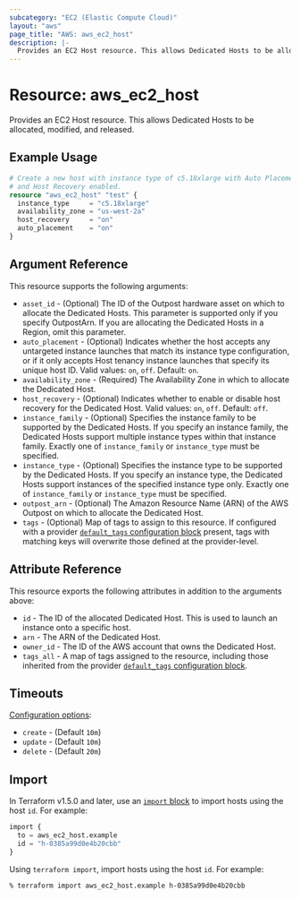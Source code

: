 ```yaml
---
subcategory: "EC2 (Elastic Compute Cloud)"
layout: "aws"
page_title: "AWS: aws_ec2_host"
description: |-
  Provides an EC2 Host resource. This allows Dedicated Hosts to be allocated, modified, and released.
---
```


# Resource: aws_ec2_host

Provides an EC2 Host resource. This allows Dedicated Hosts to be allocated, modified, and released.

## Example Usage

```terraform
# Create a new host with instance type of c5.18xlarge with Auto Placement
# and Host Recovery enabled.
resource "aws_ec2_host" "test" {
  instance_type     = "c5.18xlarge"
  availability_zone = "us-west-2a"
  host_recovery     = "on"
  auto_placement    = "on"
}
```

## Argument Reference

This resource supports the following arguments:

* `asset_id` - (Optional) The ID of the Outpost hardware asset on which to allocate the Dedicated Hosts. This parameter is supported only if you specify OutpostArn. If you are allocating the Dedicated Hosts in a Region, omit this parameter.
* `auto_placement` - (Optional) Indicates whether the host accepts any untargeted instance launches that match its instance type configuration, or if it only accepts Host tenancy instance launches that specify its unique host ID. Valid values: `on`, `off`. Default: `on`.
* `availability_zone` - (Required) The Availability Zone in which to allocate the Dedicated Host.
* `host_recovery` - (Optional) Indicates whether to enable or disable host recovery for the Dedicated Host. Valid values: `on`, `off`. Default: `off`.
* `instance_family` - (Optional) Specifies the instance family to be supported by the Dedicated Hosts. If you specify an instance family, the Dedicated Hosts support multiple instance types within that instance family. Exactly one of `instance_family` or `instance_type` must be specified.
* `instance_type` - (Optional) Specifies the instance type to be supported by the Dedicated Hosts. If you specify an instance type, the Dedicated Hosts support instances of the specified instance type only. Exactly one of `instance_family` or `instance_type` must be specified.
* `outpost_arn` - (Optional) The Amazon Resource Name (ARN) of the AWS Outpost on which to allocate the Dedicated Host.
* `tags` - (Optional) Map of tags to assign to this resource. If configured with a provider [`default_tags` configuration block](https://registry.terraform.io/providers/hashicorp/aws/latest/docs#default_tags-configuration-block) present, tags with matching keys will overwrite those defined at the provider-level.

## Attribute Reference

This resource exports the following attributes in addition to the arguments above:

* `id` - The ID of the allocated Dedicated Host. This is used to launch an instance onto a specific host.
* `arn` - The ARN of the Dedicated Host.
* `owner_id` - The ID of the AWS account that owns the Dedicated Host.
* `tags_all` - A map of tags assigned to the resource, including those inherited from the provider [`default_tags` configuration block](https://registry.terraform.io/providers/hashicorp/aws/latest/docs#default_tags-configuration-block).

## Timeouts

[Configuration options](https://developer.hashicorp.com/terraform/language/resources/syntax#operation-timeouts):

* `create` - (Default `10m`)
* `update` - (Default `10m`)
* `delete` - (Default `20m`)

## Import

In Terraform v1.5.0 and later, use an [`import` block](https://developer.hashicorp.com/terraform/language/import) to import hosts using the host `id`. For example:

```terraform
import {
  to = aws_ec2_host.example
  id = "h-0385a99d0e4b20cbb"
}
```

Using `terraform import`, import hosts using the host `id`. For example:

```console
% terraform import aws_ec2_host.example h-0385a99d0e4b20cbb
```
